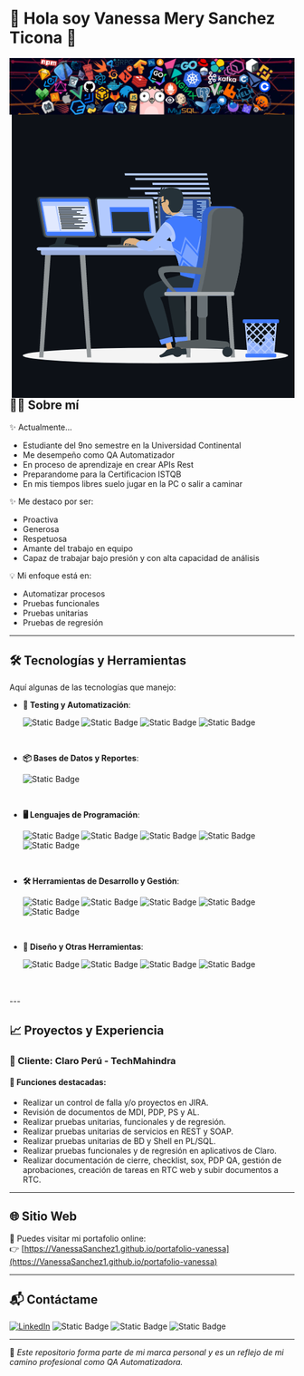 
# 💼 Hola soy Vanessa Mery Sanchez Ticona 👋

<p><img align="right" src="img/header_1.png" alt="adam-pw"/></p>

<p><img align="right" src="img/animation_500_kxa883sd.gif" alt="adam-pw"/>
</p>


## 👩‍💻 Sobre mí

✨ Actualmente...
- Estudiante del 9no semestre en la Universidad Continental
- Me desempeño como QA Automatizador
- En proceso de aprendizaje en crear APIs Rest
- Preparandome para la Certificacion ISTQB
- En mis tiempos libres suelo jugar en la PC o salir a caminar

✨ Me destaco por ser:
- Proactiva
- Generosa
- Respetuosa
- Amante del trabajo en equipo
- Capaz de trabajar bajo presión y con alta capacidad de análisis

💡 Mi enfoque está en:
- Automatizar procesos
- Pruebas funcionales
- Pruebas unitarias
- Pruebas de regresión

---

## 🛠️ Tecnologías y Herramientas
Aquí algunas de las tecnologías que manejo:


  - **🧪 Testing y Automatización**:
    
    ![Static Badge](https://img.shields.io/badge/selenium-43B02A?style=for-the-badge&logo=selenium&logoColor=43B02A&labelColor=black)
    ![Static Badge](https://img.shields.io/badge/cypress-69D3A7?style=for-the-badge&logo=cypress&logoColor=69D3A7&labelColor=black)
    ![Static Badge](https://img.shields.io/badge/postman-FF6C37?style=for-the-badge&logo=postman&logoColor=FF6C37&labelColor=white)
    ![Static Badge](https://img.shields.io/badge/Cucumber-23D96C?style=for-the-badge&logo=cucumber&logoColor=23D96C&labelColor=black)

<br>   
    
- **📦 Bases de Datos y Reportes**:

   ![Static Badge](https://img.shields.io/badge/mysql-4479A1?style=for-the-badge&logo=mysql&logoColor=4479A1&labelColor=white)

<br>  
    
- **🖥️ Lenguajes de Programación**:

  ![Static Badge](https://img.shields.io/badge/HTML-E34F26?style=for-the-badge&logo=HTML5&logoColor=E34F26&labelColor=white)
  ![Static Badge](https://img.shields.io/badge/CSS-663399?style=for-the-badge&logo=css&logoColor=663399&labelColor=black)
  ![Static Badge](https://img.shields.io/badge/Node.js-5FA04E?style=for-the-badge&logo=node.js&logoColor=5FA04E&labelColor=black)
  ![Static Badge](https://img.shields.io/badge/.net-512BD4?style=for-the-badge&logo=.net&logoColor=512BD4&labelColor=black)
  ![Static Badge](https://img.shields.io/badge/Angular-0F0F11?style=for-the-badge&logo=angular&logoColor=0F0F11&labelColor=white)

<br>

- **🛠️ Herramientas de Desarrollo y Gestión**:

   ![Static Badge](https://img.shields.io/badge/GitHub-181717?style=for-the-badge&logo=github&logoColor=181717&labelColor=white)
   ![Static Badge](https://img.shields.io/badge/Bitbucket-0052CC?style=for-the-badge&logo=bitbucket&logoColor=0052CC&labelColor=black)
   ![Static Badge](https://img.shields.io/badge/Jira-0052CC?style=for-the-badge&logo=jira&logoColor=0052CC&labelColor=white)
   ![Static Badge](https://img.shields.io/badge/trello-0052CC?style=for-the-badge&logo=trello&logoColor=0052CC&labelColor=white)
   ![Static Badge](https://img.shields.io/badge/confluence-172B4D?style=for-the-badge&logo=confluence&logoColor=172B4D&labelColor=white)
    
<br>

- **🎨 Diseño y Otras Herramientas**:

  ![Static Badge](https://img.shields.io/badge/Figma-F24E1E?style=for-the-badge&logo=figma&logoColor=F24E1E&labelColor=black)
  ![Static Badge](https://img.shields.io/badge/filezilla-BF0000?style=for-the-badge&logo=filezilla&logoColor=BF0000&labelColor=black)
  ![Static Badge](https://img.shields.io/badge/ANDROID-3DDC84?style=for-the-badge&logo=android&logoColor=3DDC84&labelColor=black)
  ![Static Badge](https://img.shields.io/badge/eclipse-2C2255?style=for-the-badge&logo=eclipse&logoColor=2C2255&labelColor=white)

</p>

<br>
<br>
---

## 📈 Proyectos y Experiencia

### 🏢 Cliente: Claro Perú - TechMahindra

#### 🔹 Funciones destacadas:

- Realizar un control de falla y/o proyectos en JIRA.
- Revisión de documentos de MDI, PDP, PS y AL.
- Realizar pruebas unitarias, funcionales y de regresión.
- Realizar pruebas unitarias de servicios en REST y SOAP.
- Realizar pruebas unitarias de BD y Shell en PL/SQL.
- Realizar pruebas funcionales y de regresión en aplicativos de Claro.
- Realizar documentación de cierre, checklist, sox, PDP QA, gestión de aprobaciones, creación de tareas en RTC web y subir documentos a RTC.
---

## 🌐 Sitio Web

🔗 Puedes visitar mi portafolio online:  
👉 [https://VanessaSanchez1.github.io/portafolio-vanessa](https://VanessaSanchez1.github.io/portafolio-vanessa)

---

## 📬 Contáctame

[![LinkedIn](https://img.shields.io/badge/LinkedIn-VanessaMery-blue?logo=linkedin)](https://www.linkedin.com/in/vanessa-mery-sanchez-ticona)
![Static Badge](https://img.shields.io/badge/whatsapp-25D366?logo=whatsapp&logoColor=25D366&labelColor=white)
![Static Badge](https://img.shields.io/badge/facebook-0866FF?logo=facebook&logoColor=0866FF&labelColor=black)
![Static Badge](https://img.shields.io/badge/instagram-FF0069?logo=instagram&logoColor=FF0069&labelColor=white)


---

📌 _Este repositorio forma parte de mi marca personal y es un reflejo de mi camino profesional como QA Automatizadora._
